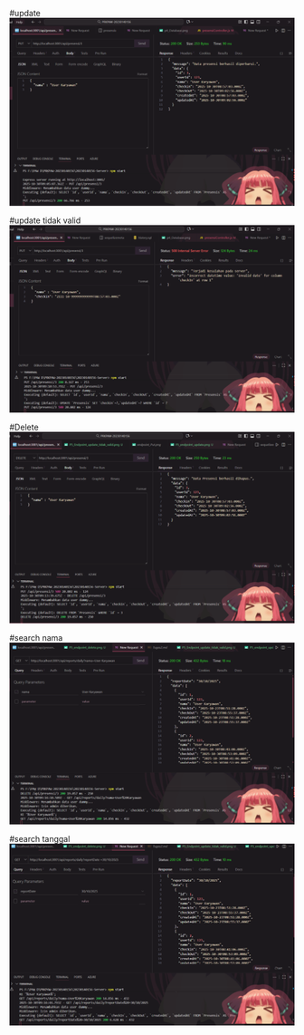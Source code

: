 #update
![alt text](ss/P5_endpoint_update.png)

#update tidak valid
![alt text](ss/P5_Endpoint_update_tidak_valid.png)

#Delete
![alt text](ss/P5_endpoint_delete.png)

#search nama
![alt text](ss/P5_Endpoint_search_nama.png)

#search tanggal
![alt text](ss/P5_endpoint_search_tanggal.png)